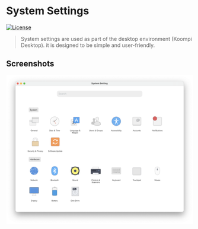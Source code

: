 # System Settings
[![License](https://img.shields.io/crates/l/iced.svg)](https://github.com/koompi/system-settings/blob/main/LICENSE)
> System settings are used as part of the desktop environment (Koompi Desktop). it is designed to be simple and user-friendly.

## Screenshots
![main page](screenshots/main_page.png)
